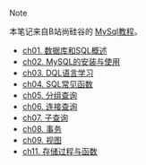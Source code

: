 > [!NOTE]
> 本笔记来自B站尚硅谷的 [MySql教程](https://www.bilibili.com/video/BV1xW411u7ax?from=search&seid=14640046678601016380)。

- [ch01. 数据库和SQL概述](ch01%20数据库和SQL概述.md)
- [ch02. MySQL的安装与使用](ch02%20MySQL的安装与使用.md)
- [ch03. DQL语言学习](ch03%20查询.md)
- [ch04. SQL常见函数](ch04%20函数.md)
- [ch05. 分组查询](ch05%20分组查询.md)
- [ch06. 连接查询](ch06%20连接查询.md)
- [ch07. 子查询](ch07%20子查询.md)
- [ch08. 事务](ch08%20事务.md)
- [ch09. 视图](ch09%20视图.md)
- [ch11. 存储过程与函数](ch11%20存储过程与函数.md)